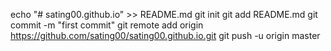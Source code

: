 echo "# sating00.github.io" >> README.md
git init
git add README.md
git commit -m "first commit"
git remote add origin https://github.com/sating00/sating00.github.io.git
git push -u origin master
